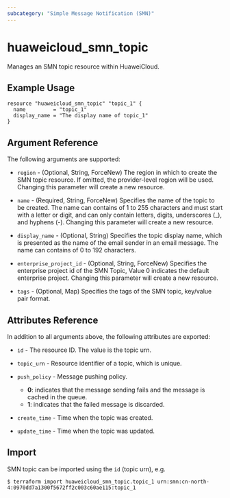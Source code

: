 ```yaml
---
subcategory: "Simple Message Notification (SMN)"
---
```


# huaweicloud_smn_topic

Manages an SMN topic resource within HuaweiCloud.

## Example Usage

```hcl
resource "huaweicloud_smn_topic" "topic_1" {
  name         = "topic_1"
  display_name = "The display name of topic_1"
}
```

## Argument Reference

The following arguments are supported:

* `region` - (Optional, String, ForceNew) The region in which to create the SMN topic resource. If omitted, the
  provider-level region will be used. Changing this parameter will create a new resource.

* `name` - (Required, String, ForceNew) Specifies the name of the topic to be created. The name can contains of 1 to 255
  characters and must start with a letter or digit, and can only contain letters, digits, underscores (_), and hyphens (-).
  Changing this parameter will create a new resource.

* `display_name` - (Optional, String) Specifies the topic display name, which is presented as the name of the email
  sender in an email message. The name can contains of 0 to 192 characters.

* `enterprise_project_id` - (Optional, String, ForceNew) Specifies the enterprise project id of the SMN Topic, Value 0
  indicates the default enterprise project. Changing this parameter will create a new resource.

* `tags` - (Optional, Map) Specifies the tags of the SMN topic, key/value pair format.

## Attributes Reference

In addition to all arguments above, the following attributes are exported:

* `id` - The resource ID. The value is the topic urn.

* `topic_urn` - Resource identifier of a topic, which is unique.

* `push_policy` - Message pushing policy.
  + **0**: indicates that the message sending fails and the message is cached in the queue.
  + **1**: indicates that the failed message is discarded.

* `create_time` - Time when the topic was created.

* `update_time` - Time when the topic was updated.

## Import

SMN topic can be imported using the `id` (topic urn), e.g.

```
$ terraform import huaweicloud_smn_topic.topic_1 urn:smn:cn-north-4:0970dd7a1300f5672ff2c003c60ae115:topic_1
```
